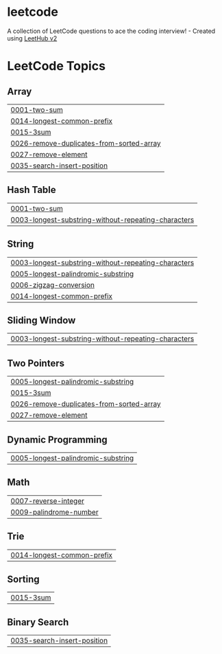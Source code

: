 # leetcode
A collection of LeetCode questions to ace the coding interview! - Created using [LeetHub v2](https://github.com/arunbhardwaj/LeetHub-2.0)

<!---LeetCode Topics Start-->
# LeetCode Topics
## Array
|  |
| ------- |
| [0001-two-sum](https://github.com/sweun2/leetcode/tree/master/0001-two-sum) |
| [0014-longest-common-prefix](https://github.com/sweun2/leetcode/tree/master/0014-longest-common-prefix) |
| [0015-3sum](https://github.com/sweun2/leetcode/tree/master/0015-3sum) |
| [0026-remove-duplicates-from-sorted-array](https://github.com/sweun2/leetcode/tree/master/0026-remove-duplicates-from-sorted-array) |
| [0027-remove-element](https://github.com/sweun2/leetcode/tree/master/0027-remove-element) |
| [0035-search-insert-position](https://github.com/sweun2/leetcode/tree/master/0035-search-insert-position) |
## Hash Table
|  |
| ------- |
| [0001-two-sum](https://github.com/sweun2/leetcode/tree/master/0001-two-sum) |
| [0003-longest-substring-without-repeating-characters](https://github.com/sweun2/leetcode/tree/master/0003-longest-substring-without-repeating-characters) |
## String
|  |
| ------- |
| [0003-longest-substring-without-repeating-characters](https://github.com/sweun2/leetcode/tree/master/0003-longest-substring-without-repeating-characters) |
| [0005-longest-palindromic-substring](https://github.com/sweun2/leetcode/tree/master/0005-longest-palindromic-substring) |
| [0006-zigzag-conversion](https://github.com/sweun2/leetcode/tree/master/0006-zigzag-conversion) |
| [0014-longest-common-prefix](https://github.com/sweun2/leetcode/tree/master/0014-longest-common-prefix) |
## Sliding Window
|  |
| ------- |
| [0003-longest-substring-without-repeating-characters](https://github.com/sweun2/leetcode/tree/master/0003-longest-substring-without-repeating-characters) |
## Two Pointers
|  |
| ------- |
| [0005-longest-palindromic-substring](https://github.com/sweun2/leetcode/tree/master/0005-longest-palindromic-substring) |
| [0015-3sum](https://github.com/sweun2/leetcode/tree/master/0015-3sum) |
| [0026-remove-duplicates-from-sorted-array](https://github.com/sweun2/leetcode/tree/master/0026-remove-duplicates-from-sorted-array) |
| [0027-remove-element](https://github.com/sweun2/leetcode/tree/master/0027-remove-element) |
## Dynamic Programming
|  |
| ------- |
| [0005-longest-palindromic-substring](https://github.com/sweun2/leetcode/tree/master/0005-longest-palindromic-substring) |
## Math
|  |
| ------- |
| [0007-reverse-integer](https://github.com/sweun2/leetcode/tree/master/0007-reverse-integer) |
| [0009-palindrome-number](https://github.com/sweun2/leetcode/tree/master/0009-palindrome-number) |
## Trie
|  |
| ------- |
| [0014-longest-common-prefix](https://github.com/sweun2/leetcode/tree/master/0014-longest-common-prefix) |
## Sorting
|  |
| ------- |
| [0015-3sum](https://github.com/sweun2/leetcode/tree/master/0015-3sum) |
## Binary Search
|  |
| ------- |
| [0035-search-insert-position](https://github.com/sweun2/leetcode/tree/master/0035-search-insert-position) |
<!---LeetCode Topics End-->